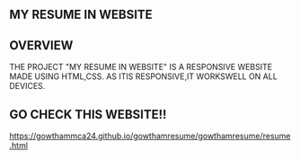## MY RESUME IN WEBSITE
## OVERVIEW

THE PROJECT "MY RESUME IN WEBSITE" IS A
RESPONSIVE WEBSITE MADE USING HTML,CSS.
AS ITIS RESPONSIVE,IT WORKSWELL ON ALL 
DEVICES.

## GO CHECK THIS WEBSITE!!
https://gowthammca24.github.io/gowthamresume/gowthamresume/resume.html
